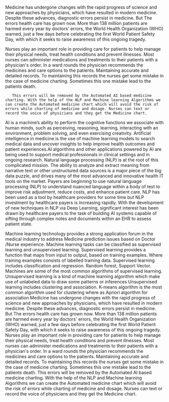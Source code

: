 Medicine has undergone changes with the rapid progress of science and new approaches by physicians, which have resulted in modern medicine. Despite these advances, diagnostic errors persist in medicine. But The errors health care has grown now. More than 138 million patients are harmed every year by doctors' errors, the World Health Organization (WHO) warned, just a few days before celebrating the first World Patient Safety Day, with which it seeks to raise awareness of this ongoing tragedy.
	
Nurses play an important role in providing care for patients to help manage their physical needs, treat health conditions and prevent illnesses. Most nurses can administer medications and treatments to their patients with a physician's order. In a ward rounds the physician recommends the medicines and care options to the patients. Maintaining accurate and detailed records. To maintaining this records the nurses get some mistake in the case of medicine charting. Sometimes this one mistake lead to the patients death.

       This errors will be removed by the Automated AI based medicine charting. With the help of the NLP and Machine learning Algorithms we can create the Automated medicine chart which will avoid the risk of errors while charting of medicine and dosage. Nurses can text or record the voice of physicians and they get the Medicine chart.

 
 
 
 
 
 
 AI is a machine’s ability to perform the cognitive functions we associate with human minds, such as perceiving, reasoning, learning, interacting with an environment, problem solving, and even exercising creativity. Artificial intelligence in medicine is the use of machine learning models to search medical data and uncover insights to help improve health outcomes and patient experiences.AI algorithms and other applications powered by AI are being used to support medical professionals in clinical settings and in ongoing research.
Natural language processing (NLP) is at the root of this complicated mission.  The ability to analyze and extract meaning from narrative text or other unstructured data sources is a major piece of the big data puzzle, and drives many of the most advanced and innovative health IT tools on the market. Payers are beginning to use natural language processing (NLP) to understand nuanced language within a body of text to improve risk adjustment, reduce costs, and enhance patient care. NLP has been used as a tool by healthcare providers for some time but NLP investment by healthcare payers is increasing rapidly. With the development of new techniques in NLP via Deep Learning, significant interest has been drawn by healthcare payers to the task of building AI systems capable of sifting through complex notes and documents within an EHR to assess patient state.

Machine learning technology provides a strong application forum in the medical industry to address Medicine prediction issues based on Doctor /Nurse experience. Machine learning tasks can be classified as supervised learning and unsupervised learning. Supervised learning provides a function that maps from input to output, based on training examples. Where training examples consists of labelled training data. Supervised learning includes classification and regression. Random forest, Support Vector. Machines are some of the most common algorithms of supervised learning. Unsupervised learning is a kind of machine learning algorithm which make use of unlabeled data to draw some patterns or inferences Unsupervised learning includes clustering and association. K-means algorithm is the most common algorithm used for clustering where as Apriori algorithm for association
Medicine has undergone changes with the rapid progress of science and new approaches by physicians, which have resulted in modern medicine. Despite these advances, diagnostic errors persist in medicine. But The errors health care has grown now. More than 138 million patients are harmed every year by doctors' errors, the World Health Organization (WHO) warned, just a few days before celebrating the first World Patient Safety Day, with which it seeks to raise awareness of this ongoing tragedy.
Nurses play an important role in providing care for patients to help manage their physical needs, treat health conditions and prevent illnesses. Most nurses can administer medications and treatments to their patients with a physician's order. In a ward rounds the physician recommends the medicines and care options to the patients. Maintaining accurate and detailed records. To maintaining this records the nurses get some mistake in the case of medicine charting. Sometimes this one mistake lead to the patients death.
       This errors will be removed by the Automated AI based medicine charting. With the help of the NLP and Machine learning Algorithms we can create the Automated medicine chart which will avoid the risk of errors while charting of medicine and dosage. Nurses can text or record the voice of physicians and they get the Medicine chart.
